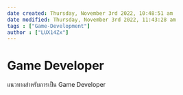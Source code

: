 ```yaml
---
date created: Thursday, November 3rd 2022, 10:48:51 am
date modified: Thursday, November 3rd 2022, 11:43:28 am
tags : ["Game-Development"]
author : ["LUX14Zx"]
---
```


# Game Developer

แนวทางสำหรับการเป็น Game Developer